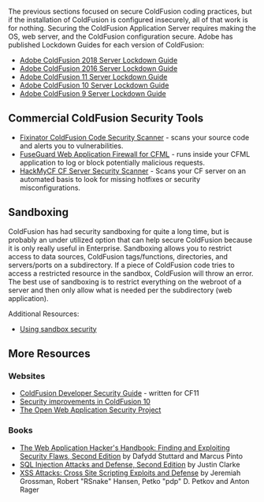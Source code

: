 The previous sections focused on secure ColdFusion coding practices, but
if the installation of ColdFusion is configured insecurely, all of that
work is for nothing. Securing the ColdFusion Application Server requires
making the OS, web server, and the ColdFusion configuration secure.  Adobe has published Lockdown Guides for each version of ColdFusion:



- [Adobe ColdFusion 2018 Server Lockdown
Guide](https://www.adobe.com/content/dam/acom/en/products/coldfusion/pdfs/coldfusion-2018-lockdown-guide.pdf)
- [Adobe ColdFusion 2016 Server Lockdown
Guide](http://wwwimages.adobe.com/content/dam/acom/en/products/coldfusion/pdfs/coldfusion-2016-lockdown-guide.pdf)
- [Adobe ColdFusion 11 Server Lockdown
Guide](https://www.adobe.com/content/dam/acom/en/products/coldfusion/pdfs/cf11/cf11-lockdown-guide.pdf)
- [Adobe ColdFusion 10 Server Lockdown
Guide](https://www.adobe.com/content/dam/acom/en/devnet/security/cf10-lockdown-guide.pdf)
- [Adobe ColdFusion 9 Server Lockdown
Guide](http://wwwimages.adobe.com/www.adobe.com/content/dam/Adobe/en/products/coldfusion/pdfs/91025512-cf9-lockdownguide-wp-ue.pdf)




    
Commercial ColdFusion Security Tools
------------------------------------

- [Fixinator ColdFusion Code Security Scanner](https://fixinator.app/) - scans your source code and alerts you to vulnerabilities.
- [FuseGuard Web Application Firewall for CFML](https://foundeo.com/security/fuseguard/) - runs inside your CFML application to log or block potentially malicious requests.
- [HackMyCF CF Server Security Scanner](https://foundeo.com/hack-my-cf/) - Scans your CF server on an automated basis to look for missing hotfixes or security misconfigurations.
 
Sandboxing
----------

ColdFusion has had security sandboxing for quite a long time, but is
probably an under utilized option that can help secure ColdFusion
because it is only really useful in Enterprise. Sandboxing allows you to
restrict access to data sources, ColdFusion tags/functions, directories,
and servers/ports on a subdirectory. If a piece of ColdFusion code tries
to access a restricted resource in the sandbox, ColdFusion will throw an
error. The best use of sandboxing is to restrict everything on the
webroot of a server and then only allow what is needed per the
subdirectory (web application).

Additional Resources:

-   [Using sandbox
    security](http://help.adobe.com/en_US/ColdFusion/10.0/Admin/WSc3ff6d0ea77859461172e0811cbf364104-7fc8.html)
    
 
 
 
More Resources
--------------



### Websites

- [ColdFusion Developer Security Guide](https://www.adobe.com/content/dam/acom/en/products/coldfusion/pdfs/cf11/cfml-developer-security-guide.pdf) - written for CF11
- [Security improvements in ColdFusion
    10](http://www.adobe.com/devnet/coldfusion/articles/security-improvements.html)
- [The Open Web Application Security
    Project](https://www.owasp.org/index.php/Main_Page)

### Books

-   [The Web Application Hacker's Handbook: Finding and Exploiting
    Security Flaws, Second
    Edition](http://www.amazon.com/The-Web-Application-Hackers-Handbook/dp/1118026470)
    by Dafydd Stuttard and Marcus Pinto
-   [SQL Injection Attacks and Defense, Second
    Edition](http://www.amazon.com/Injection-Attacks-Defense-Second-Edition/dp/1597499633)
    by Justin Clarke
-   [XSS Attacks: Cross Site Scripting Exploits and
    Defense](http://www.amazon.com/XSS-Attacks-Scripting-Exploits-Defense/dp/1597491543)
    by Jeremiah Grossman, Robert "RSnake" Hansen, Petko "pdp" D. Petkov
    and Anton Rager

